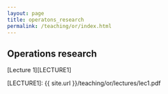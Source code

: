 ```yaml
---
layout: page
title: operatons_research
permalink: /teaching/or/index.html
---
```

## Operations research

[Lecture 1][LECTURE1]

[LECTURE1]: {{ site.url }}/teaching/or/lectures/lec1.pdf
